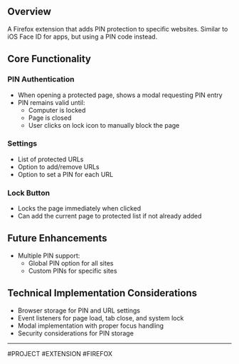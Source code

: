 ## Overview
A Firefox extension that adds PIN protection to specific websites. Similar to iOS Face ID for apps, but using a PIN code instead.

## Core Functionality
### PIN Authentication
- When opening a protected page, shows a modal requesting PIN entry
- PIN remains valid until:
    - Computer is locked
    - Page is closed
    - User clicks on lock icon to manually block the page

### Settings
- List of protected URLs
- Option to add/remove URLs
- Option to set a PIN for each URL

### Lock Button
- Locks the page immediately when clicked
- Can add the current page to protected list if not already added

## Future Enhancements
- Multiple PIN support:
    - Global PIN option for all sites
    - Custom PINs for specific sites

## Technical Implementation Considerations
- Browser storage for PIN and URL settings
- Event listeners for page load, tab close, and system lock
- Modal implementation with proper focus handling
- Security considerations for PIN storage

---
#PROJECT #EXTENSION #FIREFOX 